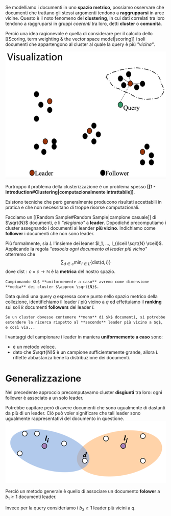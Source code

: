 Se modelliamo i documenti in uno **spazio metrico**, possiamo osservare che documenti che trattano gli stessi argomenti tendono a **raggrupparsi** in aree vicine.
Questo è il noto fenomeno del **clustering**, in cui dati correlati tra loro tendono a raggruparsi in gruppi *coerenti* tra loro, detti **cluster** o **comunità**.

Perciò una idea ragionevole è quella di considerare per il calcolo dello [[Scoring, term weighting & the vector space model|scoring]] i soli documenti che appartengono al cluster al quale la query è più *"vicina"*.

![](./img/IR_cluster_pruning_1.png)


Purtroppo il problema della clusterizzazione è un problema spesso **[[1 - Introduction#Clustering|computazionalmente intrattabile]]**.

Esistono tecniche che però generalmente producono risultati accettabili in pratica e che non necessitano di troppe risorse computazionali.

Facciamo un [[Random Sample#Random Sample|campione casuale]] di $\sqrt{N}$ documenti, e li *"elegiamo"* a **leader**.
Dopodiché precomputiamo i cluster assegnando i documenti al leander **più vicino**.
Indichiamo come **follower** i documenti che non sono leader.

Più formalmente, sia $L$ l'insieme dei leaner $l_1, ..., l_{\lceil \sqrt{N} \rceil}$.
Applicando la regola *"associa ogni documento al leader più vicino"* otterremo che $$\sum_{d \in c} \min_{l \in L}{\lbrace \text{dist}(d, l) \rbrace}$$ dove $\text{dist}: c \times c \to \mathbb{N}$ è la **metrica** del nostro spazio.

```ad-note
Campionando $L$ **uniformemente a caso** avremo come dimensione **media** dei cluster $\approx \sqrt{N}$.
```


Data quindi una query $q$ espressa come punto nello spazio metrico della collezione, identifichiamo il leader $l$ più vicino a $q$ ed effettuiamo il **ranking** sui soli $k$ documenti **followers** del leader $l$.

```ad-note
Se un cluster dovesse contenere **meno** di $k$ documenti, si potrebbe estendere la ricerca rispetto al **secondo** leader più vicino a $q$, e così via...
```

I vantaggi del campionare i leader in maniera **uniformemente a caso** sono:
- è un metodo veloce.
- dato che $\sqrt{N}$ è un campione sufficientemente grande, allora $L$ riflette abbastanza bene la distribuzione dei documenti.

# Generalizzazione
Nel precedente approccio precomputavamo cluster **disgiunti** tra loro: ogni follower è associato a un solo leader.

Potrebbe capitare però di avere documenti che sono ugualmente di dastanti da più di un leader.
Ciò può voler significare che tali leader sono ugualmente rappresentativi del documento in questione.
![](./img/IR_cluster_pruning_2.png)


Perciò un metodo generale è quello di associare un documento **folower** a $b_1 \geq 1$ documenti leader.

Invece per la query consideriamo i $b_2 \geq 1$ leader più vicini a $q$.